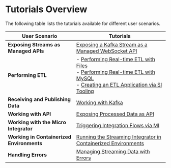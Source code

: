 # Tutorials Overview

The following table lists the tutorials available for different user scenarios.

| **User Scenario**                             | **Tutorials**                                                                                                                                                                                                                                                         |
|-------------------------------------------|-------------------------------------------------------------------------------------------------------------------------------------------------------------------------------------------------------------------------------------------------------------------|
| **Exposing Streams as Managed APIs** | [Exposing a Kafka Stream as a Managed WebSocket API]({{base_path}}/use-cases/streaming-tutorials/expose-a-kafka-topic-as-a-managed-websocket-api) |
| **Performing ETL**                        | - [Performing Real-time ETL with Files]({{base_path}}/use-cases/streaming-tutorials/performing-real-time-etl-with-files)<br/> - [Performing Real-time ETL with MySQL]({{base_path}}/use-cases/streaming-tutorials/performing-real-time-etl-with-mysql)<br/> - [Creating an ETL Application via SI Tooling]({{base_path}}/use-cases/streaming-tutorials/creating-etl-application-via-tooling) |
| **Receiving and Publishing Data**         | [Working with Kafka]({{base_path}}/use-cases/streaming-tutorials/working-with-kafka)                                                                                                                                                                                                                       |
| **Working with API**                      | [Exposing Processed Data as API]({{base_path}}/use-cases/streaming-tutorials/exposing-processed-data-as-api)                                                                                                                                                                                               |
| **Working with the Micro Integrator**     | [Triggering Integration Flows via MI]({{base_path}}/use-cases/streaming-tutorials/triggering-integrations-via-micro-integrator)                                                                                                                                                                            |
| **Working in Containerized Environments** | [Running the Streaming Integrator in Containerized Environments]({{base_path}}/use-cases/streaming-tutorials/running-si-with-docker-and-kubernetes)                                                                                                                                                        |
| **Handling Errors**                       | [Managing Streaming Data with Errors]({{base_path}}/use-cases/streaming-tutorials/handling-requests-with-errors)       

